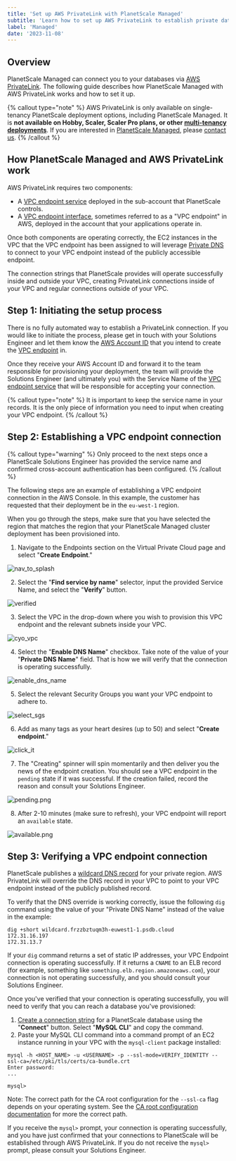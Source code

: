 ```yaml
---
title: 'Set up AWS PrivateLink with PlanetScale Managed'
subtitle: 'Learn how to set up AWS PrivateLink to establish private database connectivity with PlanetScale Managed.'
label: 'Managed'
date: '2023-11-08'
---
```


## Overview

PlanetScale Managed can connect you to your databases via [AWS PrivateLink](https://aws.amazon.com/privatelink/). The following guide describes how PlanetScale Managed with AWS PrivateLink works and how to set it up.

{% callout type="note" %}
AWS PrivateLink is only available on single-tenancy PlanetScale deployment options, including PlanetScale Managed. It is **not available on Hobby, Scaler, Scaler Pro plans, or other [multi-tenancy deployments](/docs/concepts/deployment-options)**. If you are interested in [PlanetScale Managed](/docs/enterprise/managed/overview), please [contact us](/contact).
{% /callout %}

## How PlanetScale Managed and AWS PrivateLink work

AWS PrivateLink requires two components:

- A [VPC endpoint service](https://docs.aws.amazon.com/vpc/latest/privatelink/endpoint-service-overview.html) deployed in the sub-account that PlanetScale controls.
- A [VPC endpoint interface](https://docs.aws.amazon.com/vpc/latest/privatelink/vpce-interface.html), sometimes referred to as a "VPC endpoint" in AWS, deployed in the account that your applications operate in.

Once both components are operating correctly, the EC2 instances in the VPC that the VPC endpoint has been assigned to will leverage [Private DNS](https://docs.aws.amazon.com/vpc/latest/privatelink/vpce-interface.html#vpce-private-dns) to connect to your VPC endpoint instead of the publicly accessible endpoint.

The connection strings that PlanetScale provides will operate successfully inside and outside your VPC, creating PrivateLink connections inside of your VPC and regular connections outside of your VPC.

## Step 1: Initiating the setup process

There is no fully automated way to establish a PrivateLink connection. If you would like to initiate the process, please get in touch with your Solutions Engineer and let them know the [AWS Account ID](https://docs.aws.amazon.com/IAM/latest/UserGuide/console_account-alias.html) that you intend to create the [VPC endpoint](https://docs.aws.amazon.com/vpc/latest/privatelink/vpc-endpoints.html) in.

Once they receive your AWS Account ID and forward it to the team responsible for provisioning your deployment, the team will provide the Solutions Engineer (and ultimately you) with the Service Name of the [VPC endpoint service](https://docs.aws.amazon.com/vpc/latest/privatelink/endpoint-service-overview.html) that will be responsible for accepting your connection.

{% callout type="note" %}
It is important to keep the service name in your records. It is the only piece of information you need to input when creating your VPC endpoint.
{% /callout %}

## Step 2: Establishing a VPC endpoint connection

{% callout type="warning" %}
Only proceed to the next steps once a PlanetScale Solutions Engineer has provided the service name and confirmed cross-account authentication has been configured.
{% /callout %}

The following steps are an example of establishing a VPC endpoint connection in the AWS Console. In this example, the customer has requested that their deployment be in the `eu-west-1` region.

When you go through the steps, make sure that you have selected the region that matches the region that your PlanetScale Managed cluster deployment has been provisioned into.

1. Navigate to the Endpoints section on the Virtual Private Cloud page and select "**Create Endpoint**."

![nav_to_splash](/assets/docs/managed/aws/privatelink/nav_to_splash.png)

2. Select the "**Find service by name**" selector, input the provided Service Name, and select the "**Verify**" button.

![verified](/assets/docs/managed/aws/privatelink/verified.png)

3. Select the VPC in the drop-down where you wish to provision this VPC endpoint and the relevant subnets inside your VPC.

![cyo_vpc](/assets/docs/managed/aws/privatelink/cyo_vpc.png)

4. Select the "**Enable DNS Name**" checkbox. Take note of the value of your "**Private DNS Name**" field. That is how we will verify that the connection is operating successfully.

![enable_dns_name](/assets/docs/managed/aws/privatelink/enable_dns_name.png)

5. Select the relevant Security Groups you want your VPC endpoint to adhere to.

![select_sgs](/assets/docs/managed/aws/privatelink/select_sgs.png)

6. Add as many tags as your heart desires (up to 50) and select "**Create endpoint**."

![click_it](/assets/docs/managed/aws/privatelink/click_it.png)

7. The "Creating" spinner will spin momentarily and then deliver you the news of the endpoint creation. You should see a VPC endpoint in the `pending` state if it was successful. If the creation failed, record the reason and consult your Solutions Engineer.

![pending.png](/assets/docs/managed/aws/privatelink/pending.png)

8. After 2-10 minutes (make sure to refresh), your VPC endpoint will report an `available` state.

![available.png](/assets/docs/managed/aws/privatelink/available.png)

## Step 3: Verifying a VPC endpoint connection

PlanetScale publishes a [wildcard DNS record](https://en.wikipedia.org/wiki/Wildcard_DNS_record) for your private region. AWS PrivateLink will override the DNS record in your VPC to point to your VPC endpoint instead of the publicly published record.

To verify that the DNS override is working correctly, issue the following `dig` command using the value of your "Private DNS Name" instead of the value in the example:

```shell
dig +short wildcard.frzzbztuqm3h-euwest1-1.psdb.cloud
172.31.16.197
172.31.13.7
```

If your `dig` command returns a set of static IP addresses, your VPC Endpoint connection is operating successfully. If it returns a `CNAME` to an ELB record (for example, something like `something.elb.region.amazoneaws.com`), your connection is not operating successfully, and you should consult your Solutions Engineer.

Once you've verified that your connection is operating successfully, you will need to verify that you can reach a database you've provisioned:

1. [Create a connection string](/docs/concepts/connection-strings#creating-a-password) for a PlanetScale database using the "**Connect**" button. Select "**MySQL CLI**" and copy the command.
2. Paste your MySQL CLI command into a command prompt of an EC2 instance running in your VPC with the `mysql-client` package installed:

```shell
mysql -h <HOST_NAME> -u <USERNAME> -p --ssl-mode=VERIFY_IDENTITY --ssl-ca=/etc/pki/tls/certs/ca-bundle.crt
Enter password:
...

mysql>
```

Note: The correct path for the CA root configuration for the `--ssl-ca` flag depends on your operating system. See the [CA root configuration documentation](/docs/concepts/secure-connections#ca-root-configuration) for more the correct path.

If you receive the `mysql>` prompt, your connection is operating successfully, and you have just confirmed that your connections to PlanetScale will be established through AWS PrivateLink. If you do not receive the `mysql>` prompt, please consult your Solutions Engineer.
